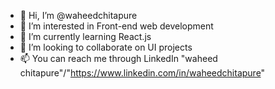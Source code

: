 - 👋 Hi, I’m @waheedchitapure
- 👀 I’m interested in Front-end web development
- 🌱 I’m currently learning React.js
- 💞️ I’m looking to collaborate on UI projects
- 📫 You can reach me  through LinkedIn "waheed chitapure"/"https://www.linkedin.com/in/waheedchitapure"

<!---
waheedchitapure/waheedchitapure is a ✨ special ✨ repository because its `README.md` (this file) appears on your GitHub profile.
You can click the Preview link to take a look at your changes.
--->
